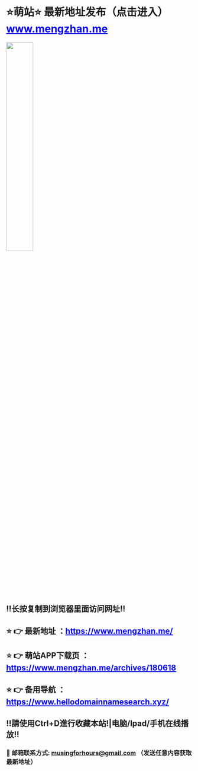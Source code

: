 <h1>⭐️萌站⭐️ 最新地址发布（点击进入） <span style="color: #0000ee;"><a style="color: #0000ee;" href="https://www.mengzhan.me/">www.mengzhan.me</a></span></h1>
<img class="alignnone size-full" src="https://avatars.githubusercontent.com/u/82465551?v=4" width="38%" height="38%" />
<h2><a id="user-content-️长按复制到浏览器里面访问网址️" class="anchor" href="https://github.com/avyingtao/dz#%EF%B8%8F%E9%95%BF%E6%8C%89%E5%A4%8D%E5%88%B6%E5%88%B0%E6%B5%8F%E8%A7%88%E5%99%A8%E9%87%8C%E9%9D%A2%E8%AE%BF%E9%97%AE%E7%BD%91%E5%9D%80%EF%B8%8F" aria-hidden="true"></a>‼️长按复制到浏览器里面访问网址‼️</h2>
<h2>⭐️ 👉 最新地址 ：<span style="color: #0000ee;"><a style="color: #0000ee;" href="https://www.mengzhan.me/">https://www.mengzhan.me/</a></span></h2>
<h2>⭐️ 👉 萌站APP下载页 ：<span style="color: #0000ee;"><a style="color: #0000ee;" href="https://www.mengzhan.me/archives/180618">https://www.mengzhan.me/archives/180618</a></span></h2>
<h2>⭐️ 👉 备用导航 ：<span style="color: #0000ee;"><a style="color: #0000ee;" href="https://www.hellodomainnamesearch.xyz/">https://www.hellodomainnamesearch.xyz/</a></span></h2>
<h2>‼️請使用Ctrl+D進行收藏本站!|电脑/Ipad/手机在线播放‼️</h2>
<h3><a id="user-content--邮箱联系方式-avyingtaogmailcom-发送任意内容获取最新地址" class="anchor" href="https://github.com/avyingtao/dz#-%E9%82%AE%E7%AE%B1%E8%81%94%E7%B3%BB%E6%96%B9%E5%BC%8F-avyingtaogmailcom-%E5%8F%91%E9%80%81%E4%BB%BB%E6%84%8F%E5%86%85%E5%AE%B9%E8%8E%B7%E5%8F%96%E6%9C%80%E6%96%B0%E5%9C%B0%E5%9D%80" aria-hidden="true"></a>📧 邮箱联系方式: <a href="mailto:musingforhours@gmail.com">musingforhours@gmail.com</a> （发送任意内容获取最新地址）</h3>
